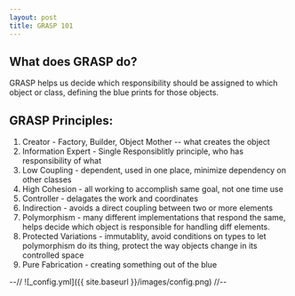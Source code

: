 ```yaml
---
layout: post
title: GRASP 101
---
```


## What does GRASP do?  
GRASP helps us decide which responsibility should be assigned to which object or class, defining the blue prints for those objects. 

## GRASP Principles:
1. Creator - Factory, Builder, Object Mother -- what creates the object
1. Information Expert - Single Responsiblitly principle, who has responsibility of what
1. Low Coupling - dependent, used in one place, minimize dependency on other classes
1. High Cohesion - all working to accomplish same goal, not one time use
1. Controller - delagates the work and coordinates
1. Indirection - avoids a direct coupling between two or more elements
1. Polymorphism - many different implementations that respond the same, helps decide which object is responsible for handling diff elements.
1. Protected Variations - immutablity, avoid conditions on types to let polymorphism do its thing, protect the way objects change in its controlled space
1. Pure Fabrication - creating something out of the blue 






--// ![_config.yml]({{ site.baseurl }}/images/config.png)  //--
